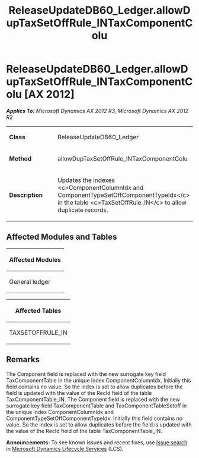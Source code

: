 ﻿---
title: ReleaseUpdateDB60_Ledger.allowDupTaxSetOffRule_INTaxComponentColu
TOCTitle: ReleaseUpdateDB60_Ledger.allowDupTaxSetOffRule_INTaxComponentColu
ms:assetid: eedcc1e7-4f13-2f59-846a-429f0fd9656f
ms:mtpsurl: https://msdn.microsoft.com/en-us/library/JJ719984(v=AX.60)
ms:contentKeyID: 49712056
ms.date: 05/18/2015
mtps_version: v=AX.60
---

# ReleaseUpdateDB60\_Ledger.allowDupTaxSetOffRule\_INTaxComponentColu [AX 2012]


_**Applies To:** Microsoft Dynamics AX 2012 R3, Microsoft Dynamics AX 2012 R2_

<table>
<colgroup>
<col style="width: 50%" />
<col style="width: 50%" />
</colgroup>
<tbody>
<tr class="odd">
<td><p><strong>Class</strong></p></td>
<td><p>ReleaseUpdateDB60_Ledger</p></td>
</tr>
<tr class="even">
<td><p><strong>Method</strong></p></td>
<td><p>allowDupTaxSetOffRule_INTaxComponentColu</p></td>
</tr>
<tr class="odd">
<td><p><strong>Description</strong></p></td>
<td><p>Updates the indexes &lt;c&gt;ComponentColumnIdx and ComponentTypeSetOffComponentTypeIdx&lt;/c&gt; in the table &lt;c&gt;TaxSetOffRule_IN&lt;/c&gt; to allow duplicate records.</p></td>
</tr>
</tbody>
</table>


## Affected Modules and Tables

<table>
<colgroup>
<col style="width: 100%" />
</colgroup>
<thead>
<tr class="header">
<th><p>Affected Modules</p></th>
</tr>
</thead>
<tbody>
<tr class="odd">
<td><p>General ledger</p></td>
</tr>
</tbody>
</table>


<table>
<colgroup>
<col style="width: 100%" />
</colgroup>
<thead>
<tr class="header">
<th><p>Affected Tables</p></th>
</tr>
</thead>
<tbody>
<tr class="odd">
<td><p>TAXSETOFFRULE_IN</p></td>
</tr>
</tbody>
</table>


## Remarks

The Component field is replaced with the new surrogate key field TaxComponentTable in the unique index ComponentColumnIdx. Initially this field contains no value. So the index is set to allow duplicates before the field is updated with the value of the RecId field of the table TaxComponentTable\_IN. The Component field is replaced with the new surrogate key field TaxComponentTable and TaxComponentTableSetoff in the unique index ComponentColumnIdx and ComponentTypeSetOffComponentTypeIdx. Initially this field contains no value. So the index is set to allow duplicates before the field is updated with the value of the RecId field of the table TaxComponentTable\_IN.

  
**Announcements:** To see known issues and recent fixes, use [Issue search](http://go.microsoft.com/fwlink/?linkid=389258) in [Microsoft Dynamics Lifecycle Services](http://go.microsoft.com/fwlink/?linkid=306505) (LCS).

